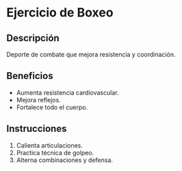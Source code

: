 # Ejercicio de Boxeo

## Descripción
Deporte de combate que mejora resistencia y coordinación.

## Beneficios
- Aumenta resistencia cardiovascular.
- Mejora reflejos.
- Fortalece todo el cuerpo.

## Instrucciones
1. Calienta articulaciones.
2. Practica técnica de golpeo.
3. Alterna combinaciones y defensa.